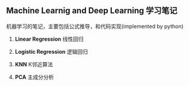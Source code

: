 ## Machine Learnig and Deep Learning 学习笔记

机器学习的笔记，主要包括公式推导，和代码实现(implemented by python)

01. **Linear Regression** 线性回归

02. **Logistic Regression** 逻辑回归

12. **KNN** K邻近算法

13. **PCA** 主成分分析